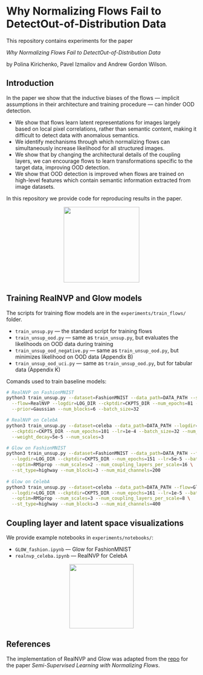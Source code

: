 # Why Normalizing Flows Fail to DetectOut-of-Distribution Data
This repository contains experiments for the paper

_Why Normalizing Flows Fail to DetectOut-of-Distribution Data_

by  Polina Kirichenko, Pavel Izmailov and Andrew Gordon Wilson.

## Introduction

In the paper we show that the inductive biases of the flows &mdash; implicit assumptions in their architecture and training procedure &mdash; can hinder OOD detection. 
- We show that flows learn latent representations for images largely based on local pixel
  correlations, rather than semantic content, making it difficult to detect data with
  anomalous semantics.
- We identify mechanisms through which normalizing flows can simultaneously increase
  likelihood for all structured images.
- We show that by changing the architectural details of the coupling layers, we can
  encourage flows to learn transformations specific to the target data, improving OOD
  detection.
- We show that OOD detection is improved when flows are trained on high-level features
  which contain semantic information extracted from image datasets.

In this repository we provide code for reproducing results in the paper.

<p align="center">
  <img src="https://user-images.githubusercontent.com/14368801/84704630-230f9d80-af28-11ea-9538-b0ea8d5d784f.png" height=200>
</p>



## Training RealNVP and Glow models

The scripts for training flow models are in the `experiments/train_flows/` folder.

- `train_unsup.py` &mdash; the standard script for training flows
- `train_unsup_ood.py` &mdash; same as `train_unsup.py`, but evaluates the likelihoods on OOD data during training
- `train_unsup_ood_negative.py` &mdash; same as `train_unsup_ood.py`, but minimizes likelihood on OOD data (Appendix B)
- `train_unsup_ood_uci.py` &mdash; same as `train_unsup_ood.py`, but for tabular data (Appendix K)

Comands used to train baseline models:
```bash
# RealNVP on FashionMNIST
python3 train_unsup.py --dataset=FashionMNIST --data_path=DATA_PATH --save_freq=20 \
  --flow=RealNVP --logdir=LOG_DIR --ckptdir=CKPTS_DIR --num_epochs=81 --lr=5e-5 \
  --prior=Gaussian --num_blocks=6 --batch_size=32

# RealNVP on CelebA
python3 train_unsup.py --dataset=celeba --data_path=DATA_PATH --logdir=LOG_DIR \
  --ckptdir=CKPTS_DIR --num_epochs=101 --lr=1e-4 --batch_size=32 --num_blocks=8 \
  --weight_decay=5e-5 --num_scales=3

# Glow on FashionMNIST
python3 train_unsup.py --dataset=FashionMNIST --data_path=DATA_PATH --flow=Glow \
  --logdir=LOG_DIR --ckptdir=CKPTS_DIR --num_epochs=151 --lr=5e-5 --batch_size=32 \
  --optim=RMSprop --num_scales=2 --num_coupling_layers_per_scale=16 \
  --st_type=highway --num_blocks=3 --num_mid_channels=200
  
# Glow on CelebA
python3 train_unsup.py --dataset=celeba --data_path=DATA_PATH --flow=Glow \
  --logdir=LOG_DIR --ckptdir=CKPTS_DIR --num_epochs=161 --lr=1e-5 --batch_size=32 \
  --optim=RMSprop --num_scales=3 --num_coupling_layers_per_scale=8 \
  --st_type=highway --num_blocks=3 --num_mid_channels=400
```


## Coupling layer and latent space visualizations

We provide example notebooks in `experiments/notebooks/`:
- `GLOW_fashion.ipynb` &mdash; Glow for FashionMNIST
- `realnvp_celeba.ipynb` &mdash; RealNVP for CelebA


<p align="center">
  <img src="https://user-images.githubusercontent.com/14368801/84704791-5c480d80-af28-11ea-822c-7d367a650c31.png" height=170>
</p>

## References

The implementation of RealNVP and Glow was adapted from the [repo](https://github.com/izmailovpavel/flowgmm) for the paper _Semi-Supervised Learning with Normalizing Flows_.
